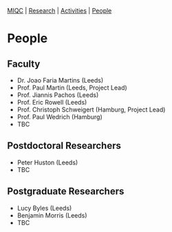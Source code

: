 [MIQC](https://benjimorris.github.io/miqc)  |  [Research](https://benjimorris.github.io/miqc/research.html)  |  [Activities](https://benjimorris.github.io/miqc/activities.html)  |  [People](https://benjimorris.github.io/miqc/people.html) 

# People

## Faculty
- Dr. Joao Faria Martins (Leeds)
- Prof. Paul Martin (Leeds, Project Lead)
- Prof. Jiannis Pachos (Leeds)
- Prof. Eric Rowell (Leeds)
- Prof. Christoph Schweigert (Hamburg, Project Lead)
- Prof. Paul Wedrich (Hamburg)
- TBC

## Postdoctoral Researchers
- Peter Huston (Leeds)
- TBC

## Postgraduate Researchers
- Lucy Byles (Leeds)
- Benjamin Morris (Leeds)
- TBC

